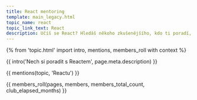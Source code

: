 ```yaml
---
title: React mentoring
template: main_legacy.html
topic_name: react
topic_link_text: React
description: Učíš se React? Hledáš někoho zkušenějšího, kdo ti poradí, když se zasekneš? Kdo ti ukáže správné postupy a nasměruje tě na kvalitní návody nebo kurzy?
---
```

{% from 'topic.html' import intro, mentions, members_roll with context %}

{{ intro('Nech si poradit s Reactem', page.meta.description) }}

{{ mentions(topic, 'Reactu') }}

{{ members_roll(pages, members, members_total_count, club_elapsed_months) }}
